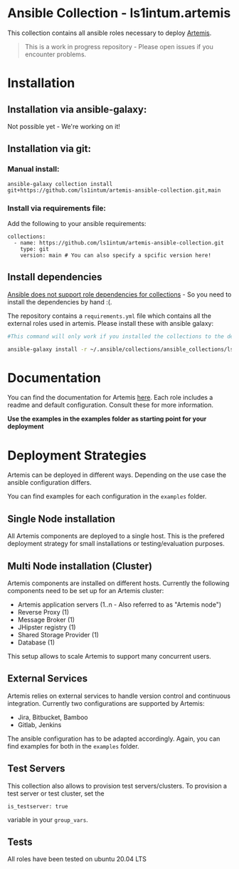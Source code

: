 # Ansible Collection - ls1intum.artemis

This collection contains all ansible roles necessary to deploy [Artemis](https://github.com/ls1intum/Artemis). 

> This is a work in progress repository - Please open issues if you encounter problems.

# Installation 
## Installation via ansible-galaxy: 

Not possible yet - We're working on it! 

## Installation via git: 

### Manual install: 

```
ansible-galaxy collection install git+https://github.com/ls1intum/artemis-ansible-collection.git,main
```

### Install via requirements file: 

Add the following to your ansible requirements: 
```
collections:
  - name: https://github.com/ls1intum/artemis-ansible-collection.git
    type: git
    version: main # You can also specify a spcific version here! 
```

## Install dependencies

[Ansible does not support role dependencies for collections](https://github.com/ansible/ansible/issues/76030) - So you need to install the dependencies by hand :(. 

The repository contains a `requirements.yml` file which contains all the external roles used in artemis. Please install these with ansible galaxy:  

```bash
#This command will only work if you installed the collections to the default location!

ansible-galaxy install -r ~/.ansible/collections/ansible_collections/ls1intum/artemis/requirements.yml
```

# Documentation

You can find the documentation for Artemis [here](https://docs.artemis.ase.in.tum.de). 
Each role includes a readme and default configuration. Consult these for more information.

 **Use the examples in the examples folder as starting point for your deployment**

# Deployment Strategies 

Artemis can be deployed in different ways. Depending on the use case the ansible configuration differs. 

You can find examples for each configuration in the `examples` folder. 

## Single Node installation 
All Artemis components are deployed to a single host. This is the prefered deployment strategy for small installations or testing/evaluation purposes. 

## Multi Node installation (Cluster)
Artemis components are installed on different hosts. Currently the following components need to be set up for an Artemis cluster: 

- Artemis application servers (1..n - Also referred to as "Artemis node")
- Reverse Proxy (1) 
- Message Broker (1)
- JHipster registry (1)
- Shared Storage Provider (1)
- Database (1)

This setup allows to scale Artemis to support many concurrent users. 

## External Services 

Artemis relies on external services to handle version control and continuous integration. Currently two configurations are supported by Artemis: 
- Jira, Bitbucket, Bamboo
- Gitlab, Jenkins

The ansible configuration has to be adapted accordingly. Again, you can find examples for both in the `examples` folder. 

## Test Servers 

This collection also allows to provision test servers/clusters. To provision a test server or test cluster, set the 

```
is_testserver: true
```
variable in your `group_vars`.

## Tests 

All roles have been tested on ubuntu 20.04 LTS
